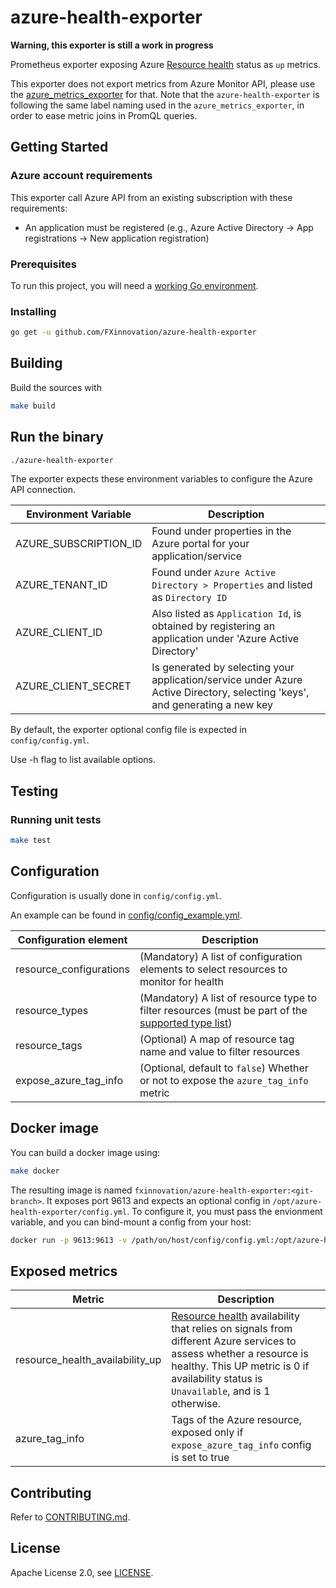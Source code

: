 # azure-health-exporter

**Warning, this exporter is still a work in progress**

Prometheus exporter exposing Azure [Resource health](https://docs.microsoft.com/en-us/azure/service-health/resource-health-overview) status as `up` metrics.

This exporter does not export metrics from Azure Monitor API, please use the [azure_metrics_exporter](https://github.com/RobustPerception/azure_metrics_exporter) for that. Note that the `azure-health-exporter` is following the same label naming used in the `azure_metrics_exporter`, in order to ease metric joins in PromQL queries.

## Getting Started

### Azure account requirements

This exporter call Azure API from an existing subscription with these requirements:

* An application must be registered (e.g., Azure Active Directory -> App registrations -> New application registration)

### Prerequisites

To run this project, you will need a [working Go environment](https://golang.org/doc/install).

### Installing

```bash
go get -u github.com/FXinnovation/azure-health-exporter
```

## Building

Build the sources with

```bash
make build
```

## Run the binary

```bash
./azure-health-exporter
```

The exporter expects these environment variables to configure the Azure API
connection.

Environment Variable | Description
---------------------| -----------
AZURE_SUBSCRIPTION_ID | Found under properties in the Azure portal for your application/service
AZURE_TENANT_ID | Found under `Azure Active Directory > Properties` and listed as `Directory ID`
AZURE_CLIENT_ID | Also listed as `Application Id`, is obtained by registering an application under 'Azure Active Directory'
AZURE_CLIENT_SECRET | Is generated by selecting your application/service under Azure Active Directory, selecting 'keys', and generating a new key

By default, the exporter optional config file is expected in `config/config.yml`.

Use -h flag to list available options.

## Testing

### Running unit tests

```bash
make test
```

## Configuration

Configuration is usually done in `config/config.yml`.

An example can be found in
[config/config_example.yml](https://github.com/FXinnovation/azure-health-exporter/blob/master/config/config_example.yml).

Configuration element | Description
--------------------- | -----------
resource_configurations | (Mandatory) A list of configuration elements to select resources to monitor for health
resource_types | (Mandatory) A list of resource type to filter resources (must be part of the [supported type list](https://docs.microsoft.com/en-us/azure/service-health/resource-health-checks-resource-types))
resource_tags | (Optional) A map of resource tag name and value to filter resources
expose_azure_tag_info | (Optional, default to `false`) Whether or not to expose the `azure_tag_info` metric

## Docker image

You can build a docker image using:

```bash
make docker
```

The resulting image is named `fxinnovation/azure-health-exporter:<git-branch>`.
It exposes port 9613 and expects an optional config in `/opt/azure-health-exporter/config.yml`.
To configure it, you must pass the envionment variable, and you can bind-mount a config from your host:

```bash
docker run -p 9613:9613 -v /path/on/host/config/config.yml:/opt/azure-health-exporter/config/config.yml -e AZURE_SUBSCRIPTION_ID="my_subscription_id" -e AZURE_TENANT_ID="my_tenant_id" -e AZURE_CLIENT_ID="my_client_id" -e AZURE_CLIENT_SECRET="my_client_secret" fxinnovation/azure-health-exporter:<git-branch>
```

## Exposed metrics

Metric | Description
------ | -----------
resource_health_availability_up | [Resource health](https://docs.microsoft.com/en-us/azure/service-health/resource-health-overview) availability that relies on signals from different Azure services to assess whether a resource is healthy. This UP metric is 0 if availability status is `Unavailable`, and is 1 otherwise.
azure_tag_info | Tags of the Azure resource, exposed only if `expose_azure_tag_info` config is set to true

## Contributing

Refer to [CONTRIBUTING.md](https://github.com/FXinnovation/azure-health-exporter/blob/master/CONTRIBUTING.md).

## License

Apache License 2.0, see [LICENSE](https://github.com/FXinnovation/azure-health-exporter/blob/master/LICENSE).
